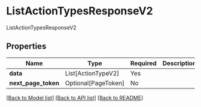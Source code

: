 # ListActionTypesResponseV2

ListActionTypesResponseV2

## Properties
| Name | Type | Required | Description |
| ------------ | ------------- | ------------- | ------------- |
**data** | List[ActionTypeV2] | Yes |  |
**next_page_token** | Optional[PageToken] | No |  |


[[Back to Model list]](../../README.md#documentation-for-models) [[Back to API list]](../../README.md#documentation-for-api-endpoints) [[Back to README]](../../README.md)
